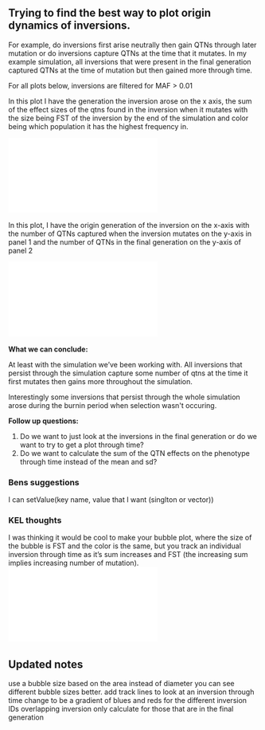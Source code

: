 ## Trying to find the best way to plot origin dynamics of inversions. 
For example, do inversions first arise neutrally then gain QTNs through later mutation or do inversions capture QTNs at the time that it mutates. In my example simulation, all inversions that were present in the final generation captured QTNs at the time of mutation but then gained more through time. 
  
For all plots below, inversions are filtered for MAF > 0.01
  
In this plot I have the generation the inversion arose on the x axis, the sum of the effect sizes of the qtns found in the inversion when it mutates with the size being FST of the inversion by the end of the simulation and color being which population it has the highest frequency in.
  
![Inversion Origin with FST and QTN effects](../figures/OriginDynamics/20210203_origin_FSTandQTNeffect.pdf)

In this plot, I have the origin generation of the inversion on the x-axis with the number of QTNs captured when the inversion mutates on the y-axis in panel 1 and the number of QTNs in the final generation on the y-axis of panel 2
  
![Inversion Origin with number of QTNs](../figures/OriginDynamics/20210203_origin_numQTNs.pdf)

**What we can conclude:**
  
At least with the simulation we’ve been working with. All inversions that persist through the simulation capture some number of qtns at the time it first mutates then gains more throughout the simulation.
 
Interestingly some inversions that persist through the whole simulation arose during the burnin period when selection wasn't occuring. 
  
**Follow up questions:**
  
1. Do we want to just look at the inversions in the final generation or do we want to try to get a plot through time? 
2. Do we want to calculate the sum of the QTN effects on the phenotype through time instead of the mean and sd?

### Bens suggestions
I can setValue(key name, value that I want (singlton or vector))

### KEL thoughts

I was thinking it would be cool to make your bubble plot, where the size of the bubble is FST and the color is the same, but you track an individual inversion through time as it’s sum increases and FST (the increasing sum implies increasing number of mutation). 
![Inversion Origin with FST and QTN effects through Time](../figures/OriginDynamics/20210210_invEffectTime.pdf)

## Updated notes
use a bubble size based on the area instead of diameter you can see different bubble sizes better.
add track lines to look at an inversion through time 
change to be a gradient of blues and reds for the different inversion IDs
overlapping inversion only calculate for those that are in the final generation 
